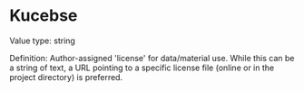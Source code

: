 # Kucebse

Value type: string

Definition: Author-assigned 'license' for data/material use. While this can be a string of text, 
a URL pointing to a specific license file (online or in the project directory) is preferred.
